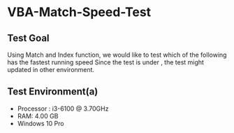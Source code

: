 # VBA-Match-Speed-Test
## Test Goal
Using Match and Index function, we would like to test which of the following has the fastest running speed
Since the test is under , the test might updated in other environment.

## Test Environment(a)
- Processor : i3-6100 @ 3.70GHz
- RAM: 4.00 GB
- Windows 10 Pro
